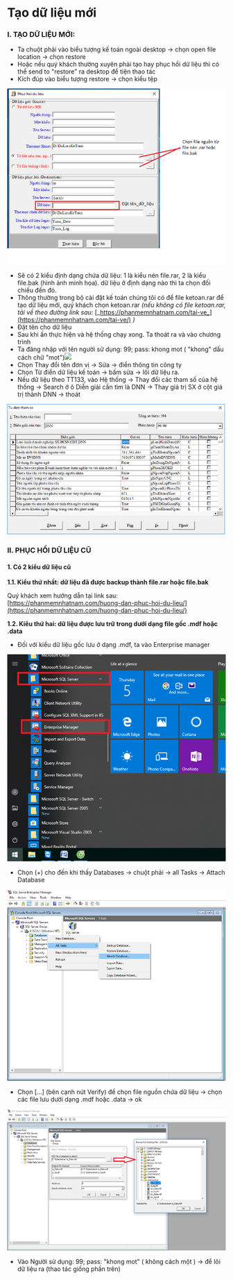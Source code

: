 # Tạo dữ liệu mới



### **I. TẠO DỮ LIỆU MỚI:**

* Ta chuột phải vào biểu tượng kế toán ngoài desktop -&gt; chọn open file location -&gt; chọn restore
* Hoặc nếu quý khách thường xuyên phải tạo hay phục hồi dữ liệu thì có thể send to "restore" ra desktop để tiện thao tác
* Kích đúp vào biểu tượng restore -&gt; chọn kiểu tệp

![](../.gitbook/assets/tm1.png)



* Sẽ có 2 kiểu định dạng chứa dữ liệu: 1 là kiểu nén file.rar, 2 là kiểu file.bak \(hình ảnh minh họa\). dữ liệu ở định dạng nào thì ta chọn đối chiếu đến đó.
* Thông thường trong bộ cài đặt kế toán chúng tôi có để file ketoan.rar để tạo dữ liệu mới, quý khách chọn ketoan.rar _\(nếu không có file ketoan.rar, tải về theo đường link sau:_ [_https://phanmemnhatnam.com/tai-ve_](https://phanmemnhatnam.com/tai-ve/) _\)_
* Đặt tên cho dữ liệu
* Sau khi ấn thực hiện và hệ thống chạy xong. Ta thoát ra và vào chương trình
* Ta đăng nhập với tên người sử dụng: 99; pass: khong mot \( "khong" dấu cách chữ "mot"\)![](https://phanmemnhatnam.com/wp-content/uploads/2018/03/3-3.png)
* Chọn Thay đổi tên đơn vị -&gt; Sửa -&gt; điền thông tin công ty
* Chọn Từ điển dữ liệu kế toán -&gt; bấm sửa -&gt; lôi dữ liệu ra.
* Nếu dữ liệu theo TT133, vào Hệ thống -&gt; Thay đổi các tham số của hệ thống -&gt; Search ở ô Diễn giải cần tìm là DNN -&gt; Thay giá trị SX ở cột giá trị thành DNN -&gt; thoát

![](../.gitbook/assets/tm2.png)

### **II. PHỤC HỒI DỮ LIỆU CŨ**

#### 1. Có 2 kiểu dữ liệu cũ

**1.1. Kiểu thứ nhất: dữ liệu đã được backup thành file.rar hoặc file.bak**

Quý khách xem hướng dẫn tại link sau: [https://phanmemnhatnam.com/huong-dan-phuc-hoi-du-lieu/](https://phanmemnhatnam.com/huong-dan-phuc-hoi-du-lieu/)

**1.2. Kiểu thứ hai: dữ liệu được lưu trữ trong dưới dạng file gốc .mdf hoặc .data**

* Đối với kiểu dữ liệu gốc lưu ở dạng .mdf, ta vào Enterprise manager

![](../.gitbook/assets/tm3.png)

* Chọn \(+\) cho đến khi thấy Databases -&gt; chuột phải -&gt; all Tasks -&gt; Attach Database

![](../.gitbook/assets/tm4.png)

* Chọn \[...\] \(bên cạnh nút Verify\) để chọn file nguồn chứa dữ liệu -&gt; chọn các file lưu dưới dạng .mdf hoặc .data -&gt; ok

![](../.gitbook/assets/tm5.png)

* Vào Người sử dụng: 99; pass: "khong mot" \( không cách một \) -&gt; để lôi dữ liệu ra \(thao tác giống phần trên\)


